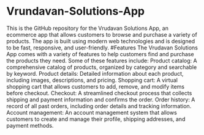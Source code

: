 # Vrundavan-Solutions-App
This is the GitHub repository for the Vrudavan Solutions App, an ecommerce app that allows customers to browse and purchase a variety of products. The app is built using modern web technologies and is designed to be fast, responsive, and user-friendly.
#Features
The Vrudavan Solutions App comes with a variety of features to help customers find and purchase the products they need. Some of these features include:
Product catalog: A comprehensive catalog of products, organized by category and searchable by keyword.
Product details: Detailed information about each product, including images, descriptions, and pricing.
Shopping cart: A virtual shopping cart that allows customers to add, remove, and modify items before checkout.
Checkout: A streamlined checkout process that collects shipping and payment information and confirms the order.
Order history: A record of all past orders, including order details and tracking information.
Account management: An account management system that allows customers to create and manage their profile, shipping addresses, and payment methods.
